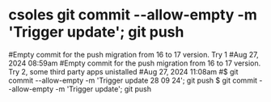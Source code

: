 # csoles git commit --allow-empty -m 'Trigger update'; git push
#Empty commit for the push migration from 16 to 17 version. Try 1
#Aug 27, 2024 08:59am
#Empty commit for the push migration from 16 to 17 version. Try 2, some third party apps unistalled
#Aug 27, 2024 11:08am
#$ git commit --allow-empty -m 'Trigger update 28 09 24'; git push
$ git commit --allow-empty -m 'Trigger update'; git push


